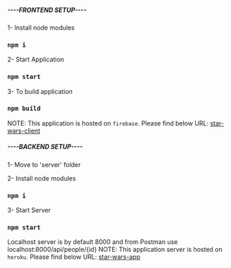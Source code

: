 ##### ----FRONTEND SETUP---- ###############
1- Install node modules
### `npm i` 

2- Start Application 
### `npm start`

3- To build application 
### `npm build`

NOTE: This application is hosted on `firebase`. Please find below URL:
[star-wars-client](https://star-wars-client.web.app/)
##### ----BACKEND SETUP---- ###############
1- Move to 'server' folder

2- Install node modules
### `npm i`

3- Start Server 
### `npm start`

Localhost server is by default 8000 and from Postman use localhost:8000/api/people/{id}
NOTE: This application server is hosted on `heroku`. Please find below URL:
[star-wars-app](https://swapi-node-apis.herokuapp.com/api/people/)
